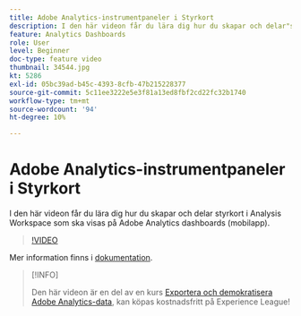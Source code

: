 ```yaml
---
title: Adobe Analytics-instrumentpaneler i Styrkort
description: I den här videon får du lära dig hur du skapar och delar"styrkort" i Analysis Workspace som ska visas på Adobe Analytics dashboards (mobilapp).
feature: Analytics Dashboards
role: User
level: Beginner
doc-type: feature video
thumbnail: 34544.jpg
kt: 5286
exl-id: 05bc39ad-b45c-4393-8cfb-47b215228377
source-git-commit: 5c11ee3222e5e3f81a13ed8fbf2cd22fc32b1740
workflow-type: tm+mt
source-wordcount: '94'
ht-degree: 10%

---
```


# Adobe Analytics-instrumentpaneler i Styrkort

I den här videon får du lära dig hur du skapar och delar styrkort i Analysis Workspace som ska visas på Adobe Analytics dashboards (mobilapp).

>[!VIDEO](https://video.tv.adobe.com/v/34544/?quality=12)

Mer information finns i [dokumentation](https://experienceleague.adobe.com/docs/analytics/analyze/mobapp/home.html?lang=en).

>[!INFO]
>
> Den här videon är en del av en kurs [Exportera och demokratisera Adobe Analytics-data](https://experienceleague.adobe.com/?recommended=Analytics-A-1-2022.1.democratizing), kan köpas kostnadsfritt på Experience League!